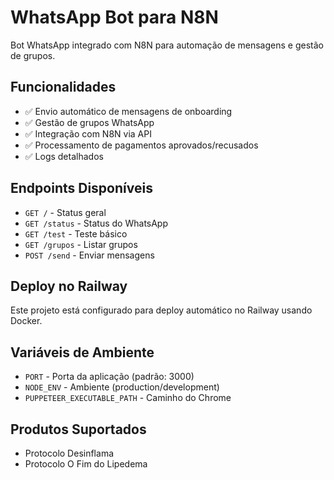 # WhatsApp Bot para N8N

Bot WhatsApp integrado com N8N para automação de mensagens e gestão de grupos.

## Funcionalidades

- ✅ Envio automático de mensagens de onboarding
- ✅ Gestão de grupos WhatsApp
- ✅ Integração com N8N via API
- ✅ Processamento de pagamentos aprovados/recusados
- ✅ Logs detalhados

## Endpoints Disponíveis

- `GET /` - Status geral
- `GET /status` - Status do WhatsApp
- `GET /test` - Teste básico
- `GET /grupos` - Listar grupos
- `POST /send` - Enviar mensagens

## Deploy no Railway

Este projeto está configurado para deploy automático no Railway usando Docker.

## Variáveis de Ambiente

- `PORT` - Porta da aplicação (padrão: 3000)
- `NODE_ENV` - Ambiente (production/development)
- `PUPPETEER_EXECUTABLE_PATH` - Caminho do Chrome

## Produtos Suportados

- Protocolo Desinflama
- Protocolo O Fim do Lipedema